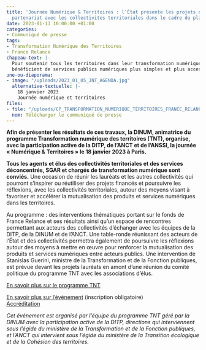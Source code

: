 ```yaml
---
title: 'Journée Numérique & Territoires : l’État présente les projets numériques menés  en
  partenariat avec les collectivites territoriales dans le cadre du plan de relance'
date: 2023-01-13 10:00:00 +01:00
categories:
- Communiqué de presse
tags:
- Transformation Numérique des Territoires
- France Relance
chapeau-text: |-
  Pour soutenir tous les territoires dans leur transformation numérique et que tous les Français
  bénéficient de services publics numériques plus simples et plus accessibles, le Gouvernement a mis en place en janvier 2021 un fonds « Transformation numérique des collectivités territoriales » dans le cadre de France Relance piloté par la direction interministérielle du numérique (DINUM), la direction interministérielle de la transformation publique (DITP) et l’agence nationale de la cohésion des territoires (ANCT).
une-ou-diaporama:
- image: "/uploads/2023_01_05_JNT_AGENDA.jpg"
  alternative-textuelle: |-
    18 janvier 2023
    Journée numérique et territoires
files:
- file: "/uploads/CP_TRANSFORMATION_NUMERIQUE_TERRITOIRES_FRANCE_RELANCE.PDF"
  nom: Télécharger le communiqué de presse
---
```


**Afin de présenter les résultats de ces travaux, la DINUM, animatrice du programme Transformation numérique des territoires (TNT), organise, avec la participation active de la DITP, de l’ANCT et de l’ANSSI, la journée « Numérique & Territoires » le 18 janvier 2023 à Paris.**

**Tous les agents et élus des collectivités territoriales et des services déconcentrés, SGAR et chargés de transformation numérique sont conviés.** Une occasion de réunir les lauréats et les autres collectivités qui pourront s’inspirer ou réutiliser des projets financés et poursuivre les réflexions, avec les collectivités territoriales, autour des moyens visant à favoriser et accélérer la mutualisation des produits et services numériques dans les territoires.

Au programme : des interventions thématiques portant sur le fonds de France Relance et ses résultats ainsi qu’un espace de rencontres permettant aux acteurs des collectivités d’échanger avec les équipes de la DITP, de la DINUM et de l’ANCT. Une table-ronde réunissant des acteurs de l’État et des collectivités permettra également de poursuivre les réflexions autour des moyens à mettre en œuvre pour renforcer la mutualisation des produits et services numériques entre acteurs publics. Une intervention de Stanislas Guerini, ministre de la Transformation et de la Fonction publiques, est prévue devant les projets lauréats en amont d’une réunion du comité politique du programme TNT avec les associations d’élus.

[En savoir plus sur le programme TNT](https://www.numerique.gouv.fr/services/tnt/)

[En savoir plus sur l’événement](https://www.numerique.gouv.fr/agenda/journee-numerique-territoires/) (inscription obligatoire) 
<br>[Accréditation](mailto:floriane.beaudron@modernisation.gouv.fr)

*Cet événement est organisé par l’équipe du programme TNT géré par la DINUM avec la participation active de la DITP, directions qui interviennent sous l’égide du ministère de la Transformation et de la Fonction publiques, et l’ANCT qui intervient sous l’égide du ministère de la Transition écologique et de la Cohésion des territoires.*